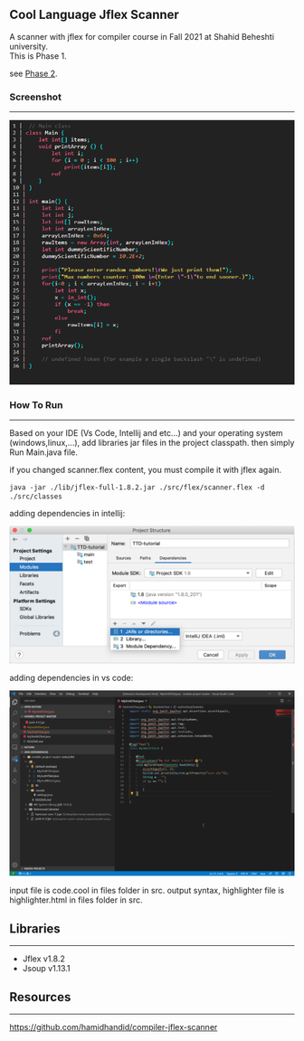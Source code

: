 ## Cool Language Jflex Scanner
A scanner with jflex for compiler course in Fall 2021 at Shahid Beheshti university. <br>
This is Phase 1. <br>

see [Phase 2](https://github.com/modos/cool-parser).


### Screenshot
<hr>

![Cool Language Jflex Scanner](screenshot.png)

### How To Run
<hr>

Based on your IDE (Vs Code, Intellij and etc...) and your operating system (windows,linux,...), add libraries jar files in the project classpath.
then simply Run Main.java file.

if you changed scanner.flex content, you must compile it with jflex again.

```
java -jar ./lib/jflex-full-1.8.2.jar ./src/flex/scanner.flex -d ./src/classes
```
adding dependencies in intellij:

![Cool Language Jflex Scanner](add-dependency.png)

adding dependencies in vs code:

![Cool Language Jflex Scanner](manage-dependencies.gif)

input file is code.cool in files folder in src. output syntax, highlighter file is highlighter.html in files folder in src.

## Libraries
<hr>

<ul>
  <li>Jflex v1.8.2</li>
  <li>Jsoup v1.13.1</li>
</ul>

## Resources
<hr>

https://github.com/hamidhandid/compiler-jflex-scanner
